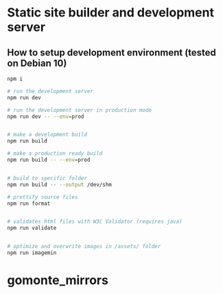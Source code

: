 # Static site builder and development server

## How to setup development environment (tested on Debian 10)

```sh
npm i

# run the development server
npm run dev

# run the development server in production mode
npm run dev -- --env=prod


# make a development build
npm run build

# make a production ready build
npm run build -- --env=prod


# build to specific folder
npm run build -- --output /dev/shm

# prettify source files
npm run format


# validates html files with W3C Validator (requires java)
npm run validate


# optimize and overwrite images in /assets/ folder
npm run imagemin
```
# gomonte_mirrors
